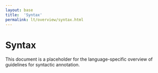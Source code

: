 ```yaml
---
layout: base
title:  'Syntax'
permalink: lt/overview/syntax.html
---
```


# Syntax

This document is a placeholder for the language-specific overview of
guidelines for syntactic annotation.
